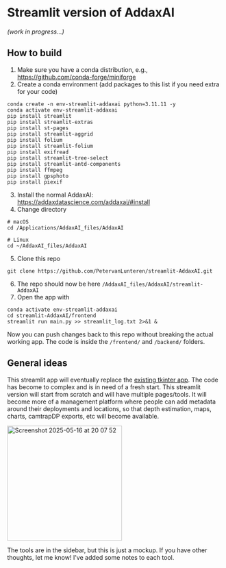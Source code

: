 # Streamlit version of AddaxAI
*(work in progress...)*

## How to build
1. Make sure you have a conda distribution, e.g., https://github.com/conda-forge/miniforge
2. Create a conda environment (add packages to this list if you need extra for your code)
```
conda create -n env-streamlit-addaxai python=3.11.11 -y
conda activate env-streamlit-addaxai
pip install streamlit
pip install streamlit-extras
pip install st-pages
pip install streamlit-aggrid
pip install folium
pip install streamlit-folium
pip install exifread
pip install streamlit-tree-select
pip install streamlit-antd-components
pip install ffmpeg
pip install gpsphoto
pip install piexif
```
3. Install the normal AddaxAI: https://addaxdatascience.com/addaxai/#install
4. Change directory
```
# macOS
cd /Applications/AddaxAI_files/AddaxAI

# Linux
cd ~/AddaxAI_files/AddaxAI
```
5. Clone this repo 
```
git clone https://github.com/PetervanLunteren/streamlit-AddaxAI.git
```
6. The repo should now be here `/AddaxAI_files/AddaxAI/streamlit-AddaxAI`
7. Open the app with
```
conda activate env-streamlit-addaxai
cd streamlit-AddaxAI/frontend
streamlit run main.py >> streamlit_log.txt 2>&1 &
```
Now you can push changes back to this repo without breaking the actual working app. The code is inside the `/frontend/` and `/backend/` folders.

## General ideas
This streamlit app will eventually replace the [existing tkinter app](https://github.com/PetervanLunteren/addaxai). The code has become to complex and is in need of a fresh start. This streamlit version will start from scratch and will have multiple pages/tools. It will become more of a management platform where people can add metadata around their deployments and locations, so that depth estimation, maps, charts, camtrapDP exports, etc will become available. 

<img width="268" alt="Screenshot 2025-05-16 at 20 07 52" src="https://github.com/user-attachments/assets/b42f8c4e-f35b-48ca-b050-ea6203f122c2" />


The tools are in the sidebar, but this is just a mockup. If you have other thoughts, let me know! I've added some notes to each tool. 





